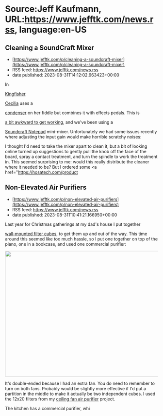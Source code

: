 # Source:Jeff Kaufmann, URL:https://www.jefftk.com/news.rss, language:en-US

## Cleaning a SoundCraft Mixer
 - [https://www.jefftk.com/p/cleaning-a-soundcraft-mixer](https://www.jefftk.com/p/cleaning-a-soundcraft-mixer)
 - RSS feed: https://www.jefftk.com/news.rss
 - date published: 2023-08-31T14:12:02.663423+00:00

<p><span>

In </span>

<a href="https://www.kingfisherband.com/">Kingfisher</a> 

<a href="https://www.ceciliavacanti.com/">Cecilia</a> uses a 

<a href="https://www.audio-technica.com/en-us/pro35">condenser</a> on her
fiddle but combines it with effects pedals. This is 

<a href="https://www.jefftk.com/p/fiddle-effects-tech">a bit awkward to
get working</a>, and we've been using a 

<a href="https://www.soundcraft.com/en-US/products/notepad-5">Soundcraft
Notepad</a> mini-mixer. Unfortunately we had some issues recently
where adjusting the input gain would make horrible scratchy noises:



<p>



</p>

<p>

I thought I'd need to take the mixer apart to clean it, but a bit of
looking online turned up suggestions to gently pull the knob off the
face of the board, spray a contact treatment, and turn the spindle to
work the treatment in.  This seemed surprising to me: would this
really distribute the cleaner where it needed to be?  But I ordered
some <a href="https://hosatech.com/product

## Non-Elevated Air Purifiers
 - [https://www.jefftk.com/p/non-elevated-air-purifiers](https://www.jefftk.com/p/non-elevated-air-purifiers)
 - RSS feed: https://www.jefftk.com/news.rss
 - date published: 2023-08-31T10:41:21.166950+00:00

<p><span>

Last year for Christmas gatherings at my dad's house I put together </span>

<a href="https://www.jefftk.com/p/elevated-air-purifier-cubes">wall-mounted filter cubes</a>,
to get them up and out of the way.  This time around this seemed like
too much hassle, so I put one together on top of the piano, one in a
bookcase, and used one commercial purifier:



<p>

<a href="https://www.jefftk.com/filters-on-piano-big.jpg"><img class="mobile-fullwidth" height="412" src="https://www.jefftk.com/filters-on-piano.jpg" width="550" /><div class="image-vertical-spacer"></div></a>

</p>

<p>


It's double-ended because I had an extra fan.  You do need to remember
to turn on both fans.  Probably would be slightly more effective if
I'd put a partition in the middle to make it actually be two
independent cubes.  I used the 12x20 filters from my <a href="https://www.jefftk.com/p/ceiling-air-purifier">ceiling fan air purifier</a> project.

</p>

<p>

The kitchen has a commercial purifier, whi

